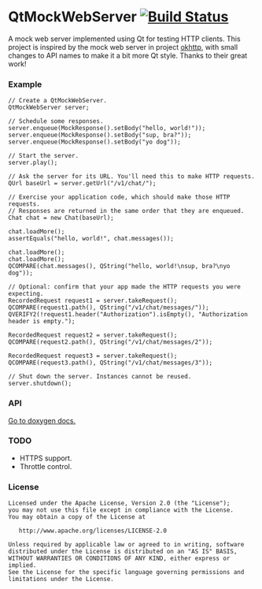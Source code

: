 QtMockWebServer [![Build Status](https://travis-ci.org/ArchangelSDY/QtMockWebServer.svg?branch=master)](https://travis-ci.org/ArchangelSDY/QtMockWebServer)
===============

A mock web server implemented using Qt for testing HTTP clients. This project
is inspired by the mock web server in project [okhttp](https://github.com/square/okhttp/tree/master/mockwebserver),
with small changes to API names to make it a bit more Qt style.
Thanks to their great work!


### Example

    // Create a QtMockWebServer.
    QtMockWebServer server;

    // Schedule some responses.
    server.enqueue(MockResponse().setBody("hello, world!"));
    server.enqueue(MockResponse().setBody("sup, bra?"));
    server.enqueue(MockResponse().setBody("yo dog"));

    // Start the server.
    server.play();

    // Ask the server for its URL. You'll need this to make HTTP requests.
    QUrl baseUrl = server.getUrl("/v1/chat/");

    // Exercise your application code, which should make those HTTP requests.
    // Responses are returned in the same order that they are enqueued.
    Chat chat = new Chat(baseUrl);

    chat.loadMore();
    assertEquals("hello, world!", chat.messages());

    chat.loadMore();
    chat.loadMore();
    QCOMPARE(chat.messages(), QString("hello, world!\nsup, bra?\nyo dog"));

    // Optional: confirm that your app made the HTTP requests you were expecting.
    RecordedRequest request1 = server.takeRequest();
    QCOMPARE(request1.path(), QString("/v1/chat/messages/"));
    QVERIFY2(!request1.header("Authorization").isEmpty(), "Authorization header is empty.");

    RecordedRequest request2 = server.takeRequest();
    QCOMPARE(request2.path(), QString("/v1/chat/messages/2"));

    RecordedRequest request3 = server.takeRequest();
    QCOMPARE(request3.path(), QString("/v1/chat/messages/3"));

    // Shut down the server. Instances cannot be reused.
    server.shutdown();


### API

[Go to doxygen docs.](http://archangelsdy.github.io/QtMockWebServer/docs/html/index.html)


### TODO

* HTTPS support.
* Throttle control.


### License

    Licensed under the Apache License, Version 2.0 (the "License");
    you may not use this file except in compliance with the License.
    You may obtain a copy of the License at

       http://www.apache.org/licenses/LICENSE-2.0

    Unless required by applicable law or agreed to in writing, software
    distributed under the License is distributed on an "AS IS" BASIS,
    WITHOUT WARRANTIES OR CONDITIONS OF ANY KIND, either express or implied.
    See the License for the specific language governing permissions and
    limitations under the License.
